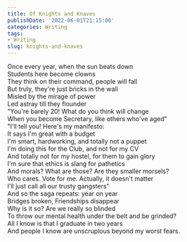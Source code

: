 ```yaml
---
title: Of Knights and Knaves
publishDate: '2022-06-01T21:15:00'
categories: Writing
tags:
- Writing
slug: knights-and-knaves
---
```


Once every year, when the sun beats down  
Students here become clowns  
They think on their command, people will fall  
But truly, they're just bricks in the wall  
Misled by the mirage of power  
Led astray till they flounder  
"You're barely 20! What do you think will change  
When you become Secretary, like others who've aged"  
"I'll tell you! Here's my manifesto:  
It says I'm great with a budget  
I'm smart, hardworking, and totally not a puppet  
I'm doing this for the Club, and not for my CV  
And totally not for my hostel, for them to gain glory  
I'm sure that ethics is slang for pathetics  
And morals? What are those? Are they smaller morsels?  
Who cares. Vote for me. Actually, it doesn't matter  
I'll just call all our trusty gangsters"  
And so the saga repeats: year on year  
Bridges broken, Friendships disappear  
Why is it so? Are we really so blinded  
To throw our mental health under the belt and be grinded?  
All I know is that I graduate in two years  
And people I know are unscruplous beyond my worst fears.  
